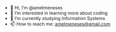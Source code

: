 - 👋 Hi, I’m @amelmeneses
- 👀 I’m interested in learning more about coding
- 🌱 I’m currently studying Information Systems 
- 📫 How to reach me: amelmeneses@gmail.com

<!---
amelmeneses/amelmeneses is a ✨ special ✨ repository because its `README.md` (this file) appears on your GitHub profile.
You can click the Preview link to take a look at your changes.
--->
